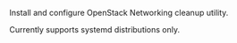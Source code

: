Install and configure OpenStack Networking cleanup utility.

Currently supports systemd distributions only.
